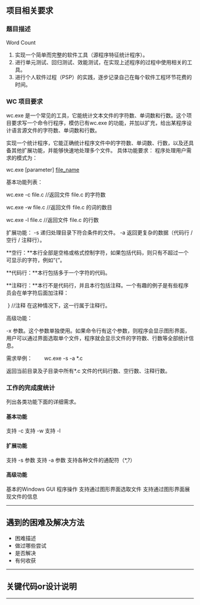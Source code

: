 

## 项目相关要求

### **题目描述**

Word Count

1.  实现一个简单而完整的软件工具（源程序特征统计程序）。
2.  进行单元测试、回归测试、效能测试，在实现上述程序的过程中使用相关的工具。
3.  进行个人软件过程（PSP）的实践，逐步记录自己在每个软件工程环节花费的时间。

### WC 项目要求

wc.exe 是一个常见的工具，它能统计文本文件的字符数、单词数和行数。这个项目要求写一个命令行程序，模仿已有wc.exe 的功能，并加以扩充，给出某程序设计语言源文件的字符数、单词数和行数。

实现一个统计程序，它能正确统计程序文件中的字符数、单词数、行数，以及还具备其他扩展功能，并能够快速地处理多个文件。
具体功能要求：
程序处理用户需求的模式为：

wc.exe [parameter] [file_name]

基本功能列表：

wc.exe -c file.c     //返回文件 file.c 的字符数

wc.exe -w file.c    //返回文件 file.c 的词的数目  

wc.exe -l file.c      //返回文件 file.c 的行数


扩展功能：
    -s   递归处理目录下符合条件的文件。
    -a   返回更复杂的数据（代码行 / 空行 / 注释行）。

**空行：**本行全部是空格或格式控制字符，如果包括代码，则只有不超过一个可显示的字符，例如“{”。

**代码行：**本行包括多于一个字符的代码。

**注释行：**本行不是代码行，并且本行包括注释。一个有趣的例子是有些程序员会在单字符后面加注释：

​    } //注释
在这种情况下，这一行属于注释行。

[file_name]: 文件或目录名，可以处理一般通配符。


高级功能：

 -x 参数。这个参数单独使用。如果命令行有这个参数，则程序会显示图形界面，用户可以通过界面选取单个文件，程序就会显示文件的字符数、行数等全部统计信息。

需求举例：
　　wc.exe -s -a *.c


返回当前目录及子目录中所有*.c 文件的代码行数、空行数、注释行数。

### 工作的完成度统计

列出各类功能下面的详细需求。

#### 基本功能

支持 -c
支持 -w
支持 -l

#### 扩展功能


支持 -s 参数
支持 -a 参数
支持各种文件的通配符（*,?）

#### 高级功能

基本的Windows GUI 程序操作
支持通过图形界面选取文件
支持通过图形界面展现文件的信息

------

## 遇到的困难及解决方法

- 困难描述
- 做过哪些尝试
- 是否解决
- 有何收获



------

## 关键代码or设计说明

------